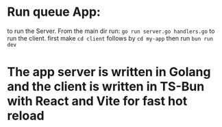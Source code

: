 # Run queue App:

to run the Server. From the main dir run: `go run server.go handlers.go`
to run the client. first make `cd client` follows by `cd my-app` then run `bun run dev`

# The app server is written in Golang and the client is written in TS-Bun with React and Vite for fast hot reload
